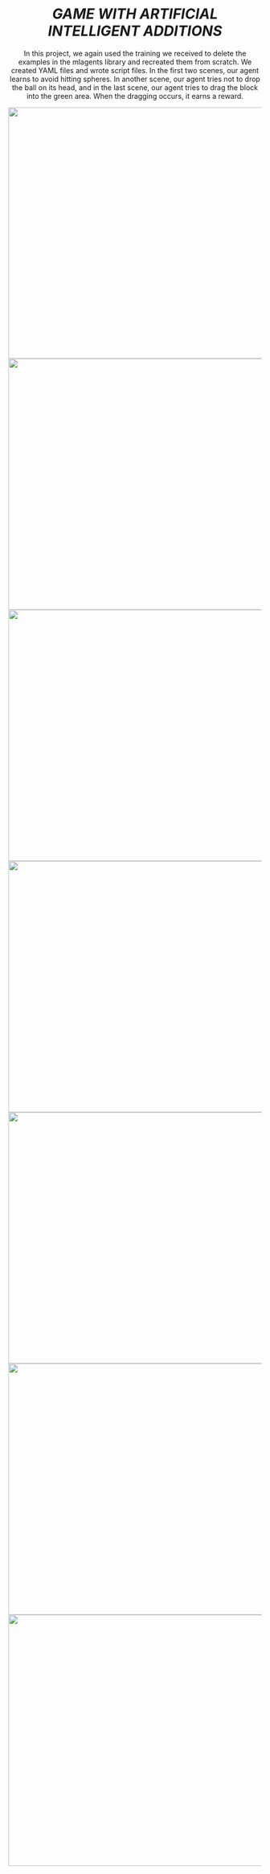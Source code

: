 <h1 align="center"><i>GAME WITH ARTIFICIAL INTELLIGENT ADDITIONS</i></h1>
<p align="center">In this project, we again used the training we received to delete the examples in the mlagents library and recreated them from scratch. We created YAML files and wrote script files. In the first two scenes, our agent learns to avoid hitting spheres. In another scene, our agent tries not to drop the ball on its head, and in the last scene, our agent tries to drag the block into the green area. When the dragging occurs, it earns a reward.</p>

<div align="center">
   <div style="display-flex" just>
      <img src="SS1.png" width="1000" height="500">
      <img width="30">
      <img src="SS2.png" width="1000" height="500">
      <img width="30">
      <img src="SS3.png" width="1000" height="500">
      <img width="30">
      <img src="SS4.png" width="1000" height="500">
      <img width="30">
      <img src="SS5.png" width="1000" height="500">
      <img width="30">
      <img src="SS6.png" width="1000" height="500">
      <img width="30">
      <img src="SS7.png" width="1000" height="500">
      
   </div>
</div>
